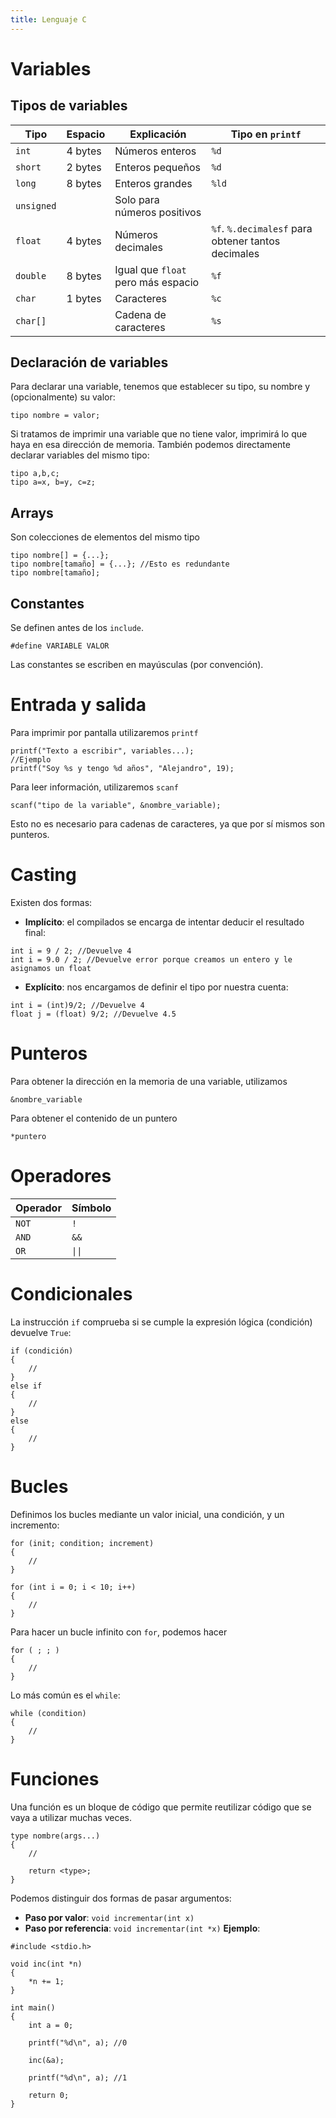 ```yaml
---
title: Lenguaje C
---
```


# Variables
## Tipos de variables

| Tipo       | Espacio | Explicación                        | Tipo en `printf`                                   |
| ---------- | ------- | ---------------------------------- | -------------------------------------------------- |
| `int`      | 4 bytes | Números enteros                    | `%d`                                               |
| `short`    | 2 bytes | Enteros pequeños                   | `%d`                                               |
| `long`     | 8 bytes | Enteros grandes                    | `%ld`                                              |
| `unsigned` |         | Solo para números positivos        |                                                    |
| `float`    | 4 bytes | Números decimales                  | `%f`. `%.decimalesf` para obtener tantos decimales |
| `double`   | 8 bytes | Igual que `float` pero más espacio | `%f`                                               |
| `char`     | 1 bytes | Caracteres                         | `%c`                                               |
| `char[]`   |         | Cadena de caracteres               | `%s`                                               |

## Declaración de variables
Para declarar una variable, tenemos que establecer su tipo, su nombre y (opcionalmente) su valor:
```
tipo nombre = valor;
```
Si tratamos de imprimir una variable que no tiene valor, imprimirá lo que haya en esa dirección de memoria.
También podemos directamente declarar variables del mismo tipo:
```
tipo a,b,c;
tipo a=x, b=y, c=z;
```
## Arrays
Son colecciones de elementos del mismo tipo
```
tipo nombre[] = {...};
tipo nombre[tamaño] = {...}; //Esto es redundante
tipo nombre[tamaño];
```
## Constantes
Se definen antes de los `include`.
```
#define VARIABLE VALOR
```
Las constantes se escriben en mayúsculas (por convención).
# Entrada y salida
Para imprimir por pantalla utilizaremos `printf`
```
printf("Texto a escribir", variables...);
//Ejemplo
printf("Soy %s y tengo %d años", "Alejandro", 19);
```
Para leer información, utilizaremos `scanf`
```
scanf("tipo de la variable", &nombre_variable);
```
Esto no es necesario para cadenas de caracteres, ya que por sí mismos son punteros.
# Casting
Existen dos formas:
- **Implícito**: el compilados se encarga de intentar deducir el resultado final:
```
int i = 9 / 2; //Devuelve 4
int i = 9.0 / 2; //Devuelve error porque creamos un entero y le asignamos un float
```
- **Explícito**: nos encargamos de definir el tipo por nuestra cuenta:
```
int i = (int)9/2; //Devuelve 4
float j = (float) 9/2; //Devuelve 4.5
```
# Punteros
Para obtener la dirección en la memoria de una variable, utilizamos
```
&nombre_variable
```
Para obtener el contenido de un puntero
```
*puntero
```
# Operadores

| Operador | Símbolo |
| -------- | ------- |
| `NOT`    | `!`     |
| `AND`    | `&&`    |
| `OR`     | `\|\|`  |
# Condicionales
La instrucción `if` comprueba si se cumple la expresión lógica (condición) devuelve `True`:
```
if (condición)
{
	//
}
else if
{
	//
}
else
{
	//
}
```
# Bucles
Definimos los bucles mediante un valor inicial, una condición, y un incremento:
```
for (init; condition; increment)
{
	//
}

for (int i = 0; i < 10; i++)
{
	//
}
```
Para hacer un bucle infinito con `for`, podemos hacer
```
for ( ; ; )
{
	//
}
```
Lo más común es el `while`:
```
while (condition)
{
	//
}
```
# Funciones
Una función es un bloque de código que permite reutilizar código que se vaya a utilizar muchas veces.
```
type nombre(args...)
{
	//

	return <type>;
}
```
Podemos distinguir dos formas de pasar argumentos:
- **Paso por valor**: `void incrementar(int x)`
- **Paso por referencia**: `void incrementar(int *x)`
**Ejemplo**:
```
#include <stdio.h>

void inc(int *n)
{
    *n += 1;
}

int main()
{
    int a = 0;
    
    printf("%d\n", a); //0
    
    inc(&a);
    
    printf("%d\n", a); //1

    return 0;
}
```
